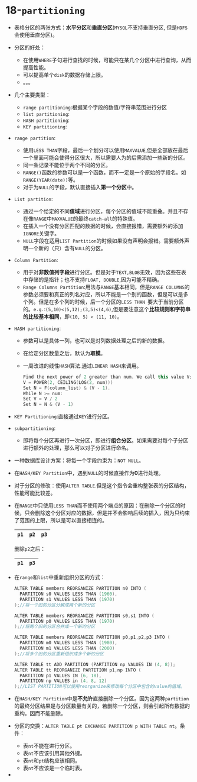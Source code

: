 # 18-`partitioning`

- 表格分区的两张方式：**水平分区**和**垂直分区**(`MYSQL`不支持垂直分区, 但是`HDFS`会使用垂直分区)。

- 分区的好处：
  - 在使用`WHERE`子句进行查找的时候，可能只在某几个分区中进行查询，从而提高性能。
  - 可以提高单个`disk`的数据存储上限。
  - 。。。
  
- 几个主要类型：
  - `range partitioning`:根据某个字段的数值/字符串范围进行分区
  - `list partitioning`:
  - `HASH partitioning`:
  - `KEY partitioning`:
  
- `range partition`:

  - 使用`LESS THAN`字段，最后一个划分可以使用`MAXVALUE`,但是全部放在最后一个里面可能会使得分区很大，所以需要人为的后需添加一些新的分区。
  - 同一条记录不能位于两个不同的分区。
  - `RANGE()`函数的参数可以是一个函数，而不一定是一个原始的字段名。如`RANGE(YEAR(date))`等。
  - 对于为`NULL`的字段，默认直接插入**第一个分区**中。

- `List partition`:

  - 通过一个给定的不同**值域**进行分区，每个分区的值域不能重叠。并且不存在像`RANGE`中`MAXVALUE`的最终`catch-all`的特殊值。
  - 在插入一个没有分区匹配的数据的时候，会直接报错，需要额外的添加`IGNORE`关键字。
  - `NULL`字段在适用`LIST Partition`的时候如果没有声明会报错。需要额外声明一个新的（只）含有`NULL`的分区。

- `Column Partition`:

  - 用于对**非数值列字段**进行分区。但是对于`TEXT,BLOB`无效，因为这些在表中存储的是指针；也不支持`FLOAT, DOUBLE`,因为可能不精确。
  - `Range Columns Partition`:用法与`RANGE`基本相同，但是`RANGE COLUMNS`的参数必须要和真正的列名对应，所以不能是一个别的函数，但是可以是多个列。但是在多个列的时候，后一个分区的`LESS THAN `要大于当前分区的。`e.g.`:`(5,10)<(5,12);(3,5)<(4,6)`,但是要注意这个**比较规则和字符串的比较基本相同**，即`(10, 5) < (11, 10)`。

- `HASH partitioning`:

  - 参数可以是具体一列，也可以是对列数据处理之后的新的数据。

  - 在给定分区数量之后，默认为**取模**。

  - 一周改进的线性`HASH`算法.通过`LINEAR HASH`来调用。

    ```c++
    Find the next power of 2 greater than num. We call this value V; it can be calculated as:
    V = POWER(2, CEILING(LOG(2, num)))
    Set N = F(column_list) & (V - 1).
    While N >= num:
    Set V = V / 2
    Set N = N & (V - 1)
    ```

- `KEY Partitioning`:直接通过`KEY`进行分区。

- `subpartitioning`:

  - 即将每个分区再进行一次分区，即进行**组合分区**。如果需要对每个子分区进行额外的处理，那么可以对子分区进行命名。

- 一种数据库设计方案：将每一个字段约束为：`NOT NULL`。

- 在`HASH/KEY Partition`中，遇到`NULL`的时候直接作为**0**进行处理。

- 对于分区的修改：使用`ALTER TABLE`.但是这个指令会重构整张表的分区结构，性能可能比较差。

- 在`RANGE`中只使用`LESS THAN`而不使用两个端点的原因：在删除一个分区的时候，只会删除这个分区对应的数据，但是并不会影响后续的插入，因为只约束了范围的上限，所以是可以直接相连的。

  | `p1` | `p2` | `p3` |
  | ---- | ---- | ---- |

  删除`p2`之后：

  | `p1` | `p3` |
  | ---- | ---- |

- 在`range`和`list`中重新组织分区的方式：

  ```c++
  ALTER TABLE members REORGANIZE PARTITION n0 INTO (
  	PARTITION s0 VALUES LESS THAN (1960), 
  	PARTITION s1 VALUES LESS THAN (1970) 
  );//将一个旧的分区分解成两个新的分区
  
  ALTER TABLE members REORGANIZE PARTITION s0,s1 INTO ( 
  	PARTITION p0 VALUES LESS THAN (1970) 
  );//将两个旧的分区合并成一个新的分区
  
  ALTER TABLE members REORGANIZE PARTITION p0,p1,p2,p3 INTO ( 
  	PARTITION m0 VALUES LESS THAN (1980), 
  	PARTITION m1 VALUES LESS THAN (2000) 
  );//将多个旧的分区重新组织成多个新的分区
  
  ALTER TABLE tt ADD PARTITION (PARTITION np VALUES IN (4, 8)); 
  ALTER TABLE tt REORGANIZE PARTITION p1,np INTO ( 
  	PARTITION p1 VALUES IN (6, 18), 
  	PARTITION np VALUES in (4, 8, 12) 
  );//LIST PARTITION可以使用reorganize来修改每个分区中包含的value的值域。
  ```

- 在`HASH/KEY Partition`中是**不允许**直接删除一个分区。因为这两种`partition`的最终分区结果是与分区数量有关的，若删除一个分区，则会引起所有数据的重构。因而不能删除。

- 分区的交换：`ALTER TABLE pt EXCHANGE PARTITION p WITH TABLE nt`。条件：

  - 表`nt`不能在进行分区。
  - 表`nt`不应该引用其他外键。
  - 表`nt`和`pt`结构应该相同。
  - 表`nt`不应该是一个临时表。

- 
